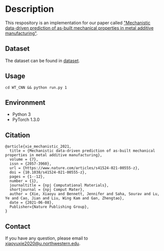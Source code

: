 # Description

This respository is an implementation for our paper called ["Mechanistic data-driven prediction of as-built mechanical properties in metal additive manufacturing"](https://www.nature.com/articles/s41524-021-00555-z).

## Dataset
The dataset can be found in [dataset](https://github.com/xiaoyuxie-vico/DL_AM_Data).

## Usage
`cd WT_CNN && python run.py 1`

## Environment
- Python 3
- PyTorch 1.3.0

## Citation
```
@article{xie_mechanistic_2021,
  title = {Mechanistic data-driven prediction of as-built mechanical properties in metal additive manufacturing},
  volume = {7},
  issn = {2057-3960},
  url = {https://www.nature.com/articles/s41524-021-00555-z},
  doi = {10.1038/s41524-021-00555-z},
  pages = {1--12},
  number = {1},
  journaltitle = {npj Computational Materials},
  shortjournal = {npj Comput Mater},
  author = {Xie, Xiaoyu and Bennett, Jennifer and Saha, Sourav and Lu, Ye and Cao, Jian and Liu, Wing Kam and Gan, Zhengtao},
  date = {2021-06-08},
  Publisher={Nature Publishing Group},
}
```

## Contact
If you have any question, please email to xiaoyuxie2020@u.northwestern.edu.
